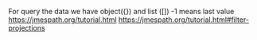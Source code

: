 For query the data we have object({}) and list ([])
-1 means last value
https://jmespath.org/tutorial.html
https://jmespath.org/tutorial.html#filter-projections